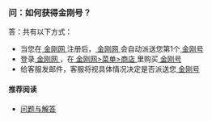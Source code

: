 ### 问：如何获得金刚号？

答：共有以下方式：

- 当您在[ 金刚网 ](https://www.atozitpro.net/zh/)注册后，[ 金刚网 ](https://www.atozitpro.net/zh/)会自动派送您第1个[ 金刚号 ](https://a2zitpro.github.io/web/金刚号)
- 登录[ 金刚网 ](https://www.atozitpro.net/zh/)，在[ 金刚网>菜单>商店 ](https://www.atozitpro.net/zh/shop/)里购买[ 金刚号 ](https://a2zitpro.github.io/web/金刚号)
- 给客服发邮件，客服将视具体情况决定是否派送您[ 金刚号 ](https://a2zitpro.github.io/web/金刚号)

#### 推荐阅读
- [ 问题与解答 ](https://a2zitpro.github.io/web/问题与解答)

